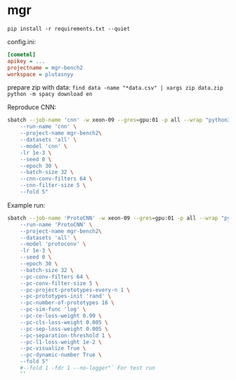 # mgr

`pip install -r requirements.txt --quiet`

config.ini:
```ini
[cometml]
apikey = ...
projectname = mgr-bench2
workspace = plutasnyy
```

prepare zip with data:
`find data -name "*data.csv" | xargs zip data.zip`
`python -m spacy download en`

Reproduce CNN:
```bash
sbatch --job-name 'cnn' -w xeon-09 --gres=gpu:01 -p all --wrap "python3 src/train.py \
    --run-name 'cnn' \
    --project-name mgr-bench2\
    --datasets 'all' \
    --model 'cnn' \
    -lr 1e-3 \
    --seed 0 \
    --epoch 30 \
    --batch-size 32 \
    --cnn-conv-filters 64 \
    --cnn-filter-size 5 \
    --fold 5"
```

Example run:
```bash
sbatch --job-name 'ProtoCNN' -w xeon-09 --gres=gpu:01 -p all --wrap "python3 src/train.py \
    --run-name 'ProtoCNN' \
    --project-name mgr-bench2\
    --datasets 'all' \
    --model 'protoconv' \
    -lr 1e-3 \
    --seed 0 \
    --epoch 30 \
    --batch-size 32 \
    --pc-conv-filters 64 \
    --pc-conv-filter-size 5 \
    --pc-project-prototypes-every-n 1 \
    --pc-prototypes-init 'rand' \
    --pc-number-of-prototypes 16 \
    --pc-sim-func 'log' \
    --pc-ce-loss-weight 0.99 \
    --pc-cls-loss-weight 0.005 \
    --pc-sep-loss-weight 0.005 \
    --pc-separation-threshold 1 \
    --pc-l1-loss-weight 1e-2 \
    --pc-visualize True \
    --pc-dynamic-number True \
    --fold 5"
    #--fold 1 -fdr 1 --no-logger"` For test run
    ``